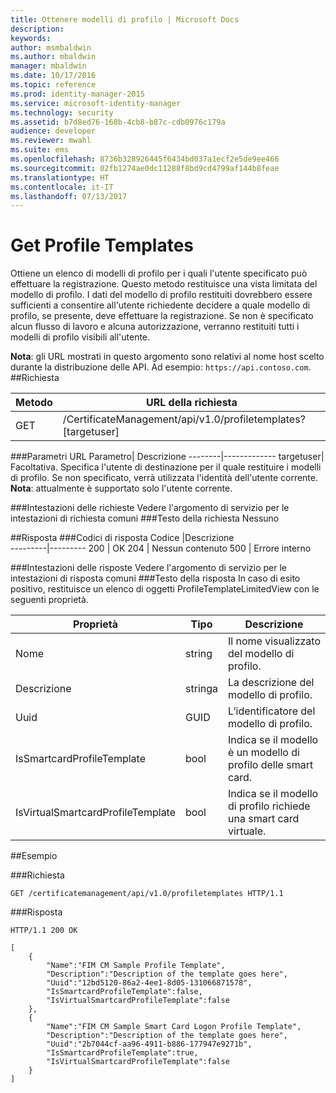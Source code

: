 ```yaml
---
title: Ottenere modelli di profilo | Microsoft Docs
description: 
keywords: 
author: msmbaldwin
ms.author: mbaldwin
manager: mbaldwin
ms.date: 10/17/2016
ms.topic: reference
ms.prod: identity-manager-2015
ms.service: microsoft-identity-manager
ms.technology: security
ms.assetid: b7d8ed76-168b-4cb8-b87c-cdb0976c179a
audience: developer
ms.reviewer: mwahl
ms.suite: ems
ms.openlocfilehash: 8736b328926445f6434bd037a1ecf2e5de9ee466
ms.sourcegitcommit: 02fb1274ae0dc11288f8bd9cd4799af144b8feae
ms.translationtype: HT
ms.contentlocale: it-IT
ms.lasthandoff: 07/13/2017
---
```

# <a name="get-profile-templates"></a>Get Profile Templates
Ottiene un elenco di modelli di profilo per i quali l'utente specificato può effettuare la registrazione. Questo metodo restituisce una vista limitata del modello di profilo. I dati del modello di profilo restituiti dovrebbero essere sufficienti a consentire all'utente richiedente decidere a quale modello di profilo, se presente, deve effettuare la registrazione. Se non è specificato alcun flusso di lavoro e alcuna autorizzazione, verranno restituiti tutti i modelli di profilo visibili all'utente.

**Nota**: gli URL mostrati in questo argomento sono relativi al nome host scelto durante la distribuzione delle API. Ad esempio: `https://api.contoso.com`.
##<a name="request"></a>Richiesta


Metodo  |URL della richiesta  
---------|---------
GET     |/CertificateManagement/api/v1.0/profiletemplates?\[targetuser\] 

###<a name="url-parameters"></a>Parametri URL
Parametro| Descrizione
--------|-------------
targetuser| Facoltativa. Specifica l'utente di destinazione per il quale restituire i modelli di profilo. Se non specificato, verrà utilizzata l'identità dell'utente corrente. <br/>**Nota**: attualmente è supportato solo l'utente corrente.

###<a name="request-headers"></a>Intestazioni delle richieste
Vedere l'argomento di servizio per le intestazioni di richiesta comuni
###<a name="request-body"></a>Testo della richiesta
Nessuno

##<a name="response"></a>Risposta
###<a name="response-codes"></a>Codici di risposta
Codice  |Descrizione  
---------|---------
200     | OK
204 | Nessun contenuto
500 | Errore interno

###<a name="response-headers"></a>Intestazioni delle risposte
Vedere l'argomento di servizio per le intestazioni di risposta comuni
###<a name="response-body"></a>Testo della risposta
In caso di esito positivo, restituisce un elenco di oggetti ProfileTemplateLimitedView con le seguenti proprietà.

Proprietà| Tipo| Descrizione
--------|-----|--------
Nome| string| Il nome visualizzato del modello di profilo.
Descrizione| stringa| La descrizione del modello di profilo.
Uuid| GUID| L’identificatore del modello di profilo.
IsSmartcardProfileTemplate| bool| Indica se il modello è un modello di profilo delle smart card.
IsVirtualSmartcardProfileTemplate| bool| Indica se il modello di profilo richiede una smart card virtuale.

##<a name="example"></a>Esempio

###<a name="request"></a>Richiesta
```
GET /certificatemanagement/api/v1.0/profiletemplates HTTP/1.1
```
###<a name="response"></a>Risposta
```
HTTP/1.1 200 OK

[
    {
        "Name":"FIM CM Sample Profile Template",
        "Description":"Description of the template goes here",
        "Uuid":"12bd5120-86a2-4ee1-8d05-131066871578",
        "IsSmartcardProfileTemplate":false,
        "IsVirtualSmartcardProfileTemplate":false
    },
    {
        "Name":"FIM CM Sample Smart Card Logon Profile Template",
        "Description":"Description of the template goes here",
        "Uuid":"2b7044cf-aa96-4911-b886-177947e9271b",
        "IsSmartcardProfileTemplate":true,
        "IsVirtualSmartcardProfileTemplate":false
    }
]

```       
